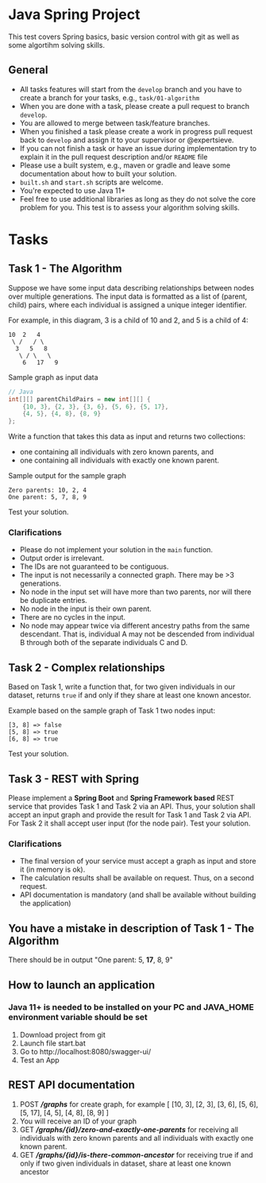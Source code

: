 # Java Spring Project

This test covers Spring basics, basic version control with git as well as some
algortihm solving skills.

## General

* All tasks features will start from the `develop` branch and you have to create a branch for your tasks, e.g., `task/01-algorithm`
* When you are done with a task, please create a pull request to branch `develop`.
* You are allowed to merge between task/feature branches. 
* When you finished a task please create a work in progress pull request back to `develop` and assign it to your supervisor or @expertsieve.
* If you can not finish a task or have an issue during implementation try to explain it in the pull request description and/or `README` file
* Please use a built system, e.g., maven or gradle and leave some documentation about how to built your solution.
* `built.sh` and `start.sh` scripts are welcome.
* You're expected to use Java 11+
* Feel free to use additional libraries as long as they do not solve the core problem for you. This test is to assess your algorithm solving skills.

# Tasks 

## Task 1 - The Algorithm

Suppose we have some input data describing relationships between nodes over 
multiple generations. The input data is formatted as a list of 
(parent, child) pairs, where each individual is assigned a unique integer 
identifier.

For example, in this diagram, 3 is a child of 10 and 2, and 5 is a child of 4:

```            
10  2   4
 \ /   / \
  3   5   8
   \ / \   \
    6   17   9
```

Sample graph as input data

```java
// Java 
int[][] parentChildPairs = new int[][] {
    {10, 3}, {2, 3}, {3, 6}, {5, 6}, {5, 17},
    {4, 5}, {4, 8}, {8, 9}
};
```

Write a function that takes this data as input and returns two collections:

* one containing all individuals with zero known parents, and 
* one containing all individuals with exactly one known parent.

Sample output for the sample graph

```
Zero parents: 10, 2, 4
One parent: 5, 7, 8, 9
```

Test your solution.

### Clarifications

* Please do not implement your solution in the `main` function.
* Output order is irrelevant.
* The IDs are not guaranteed to be contiguous.
* The input is not necessarily a connected graph. There may be >3 generations.
* No node in the input set will have more than two parents, nor will there be duplicate entries.
* No node in the input is their own parent. 
* There are no cycles in the input.
* No node may appear twice via different ancestry paths from the same descendant. That is, individual A may not be descended from individual B through both of the separate individuals C and D.


## Task 2 - Complex relationships

Based on Task 1, write a function that, for two given individuals in our dataset, returns `true` if and only if they share at least one known ancestor.


Example based on the sample graph of Task 1 two nodes input:
```
[3, 8] => false
[5, 8] => true
[6, 8] => true
```

Test your solution.

## Task 3 - REST with Spring

Please implement a **Spring Boot** and **Spring Framework based** REST service that provides Task 1 and Task 2 via an API. Thus, your solution shall accept an input graph and provide the result for Task 1 and Task 2 via API. For Task 2 it shall accept user input (for the node pair).
Test your solution.

### Clarifications

* The final version of your service must accept a graph as input and store it 
(in memory is ok). 
* The calculation results shall be available on request. Thus, on a second request.
* API documentation is mandatory (and shall be available without building the application)


## You have a mistake in description of Task 1 - The Algorithm 
There should be in output "One parent: 5, **17**, 8, 9"

## How to launch an application
### **Java 11+ is needed to be installed on your PC and JAVA_HOME environment variable should be set**
1) Download project from git 
2) Launch file start.bat
3) Go to http://localhost:8080/swagger-ui/
4) Test an App

## REST API documentation
1) POST ***/graphs*** for create graph, for example [ [10, 3], [2, 3], [3, 6], [5, 6], [5, 17], [4, 5], [4, 8], [8, 9] ]
2) You will receive an ID of your graph
3) GET ***/graphs/{id}/zero-and-exactly-one-parents*** for receiving all individuals with zero known parents and all individuals with exactly one known parent.
4) GET ***/graphs/{id}/is-there-common-ancestor*** for receiving true if and only if two given individuals in dataset, share at least one known ancestor
